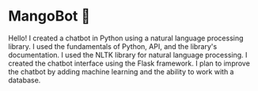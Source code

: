 # MangoBot 🥭

Hello! I created a chatbot in Python using a natural language processing library. I used the fundamentals of Python, API, and the library's documentation. I used the NLTK library for natural language processing. I created the chatbot interface using the Flask framework. I plan to improve the chatbot by adding machine learning and the ability to work with a database.

